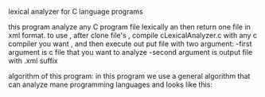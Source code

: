 lexical analyzer for C language programs

this program analyze any C program file lexically an then return one file in xml format.
to use , after clone file's , compile cLexicalAnalyzer.c with any c compiler you want ,
and then execute out put file with two argument:
-first argument is c file that you want to analyze
-second argument is output file with .xml suffix

algorithm of this program:
in this program we use a general algorithm that can analyze mane programming languages
and looks like this:

